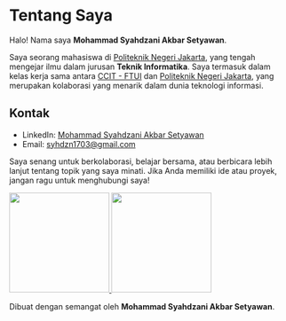 # Tentang Saya

Halo! Nama saya **Mohammad Syahdzani Akbar Setyawan**.

Saya seorang mahasiswa di [Politeknik Negeri Jakarta](https://www.polije.ac.id/), yang tengah mengejar ilmu dalam jurusan **Teknik Informatika**. Saya termasuk dalam kelas kerja sama antara [CCIT - FTUI](https://ccit.ftui.ac.id/) dan [Politeknik Negeri Jakarta](https://www.polije.ac.id/), yang merupakan kolaborasi yang menarik dalam dunia teknologi informasi.

## Kontak

- LinkedIn: [Mohammad Syahdzani Akbar Setyawan](https://www.linkedin.com/in/mohammad-syahdzani-akbar-setyawan-287242247)
- Email: [syhdzn1703@gmail.com](syhdzn1703@gmail.com)

Saya senang untuk berkolaborasi, belajar bersama, atau berbicara lebih lanjut tentang topik yang saya minati. Jika Anda memiliki ide atau proyek, jangan ragu untuk menghubungi saya!

<p align="left">
<a href="https://github.com/BUNTALANCODING">
  <img height="180em" src="https://github-readme-stats-eight-theta.vercel.app/api?username=BUNTALANCODING&show_icons=true&theme=algolia&include_all_commits=true&count_private=true"/>
  <img height="180em" src="https://github-readme-stats-eight-theta.vercel.app/api/top-langs/?username=BUNTALANCODING&layout=compact&langs_count=8&theme=algolia"/>
</a>
</p>

Dibuat dengan semangat oleh **Mohammad Syahdzani Akbar Setyawan**.
